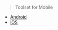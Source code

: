> Toolset for Mobile

- [Android](MobileTools/android.md "Toolset for Android")
- [iOS](MobileTools/ios.md "Toolset for iOS")
